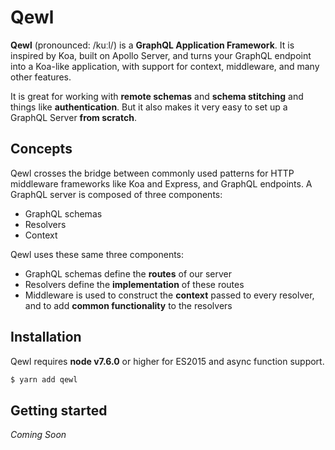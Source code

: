 # Qewl

**Qewl** (pronounced: /kuːl/) is a **GraphQL Application Framework**.
It is inspired by Koa, built on Apollo Server, and turns your GraphQL endpoint into a Koa-like application, with support for context, middleware, and many other features.

It is great for working with **remote schemas** and **schema stitching** and things like **authentication**. But it also makes it very easy to set up a GraphQL Server **from scratch**.

## Concepts

Qewl crosses the bridge between commonly used patterns for HTTP middleware frameworks like Koa and Express, and GraphQL endpoints.
A GraphQL server is composed of three components:
- GraphQL schemas
- Resolvers
- Context

Qewl uses these same three components:
- GraphQL schemas define the **routes** of our server
- Resolvers define the **implementation** of these routes
- Middleware is used to construct the **context** passed to every resolver, and to add **common functionality** to the resolvers

## Installation
Qewl requires **node v7.6.0** or higher for ES2015 and async function support.
```bash
$ yarn add qewl
```

## Getting started

_Coming Soon_
